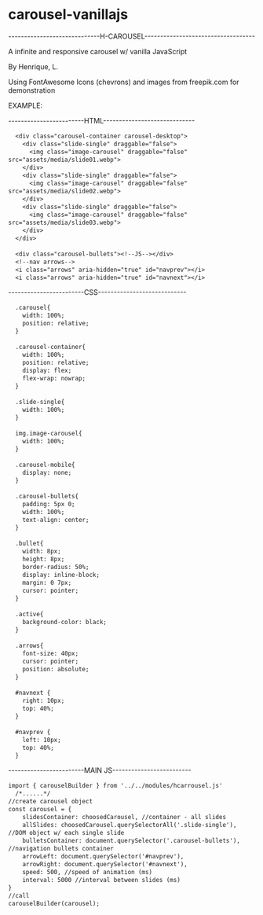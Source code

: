 # carousel-vanillajs

-----------------------------H-CAROUSEL-----------------------------------

A infinite and responsive carousel w/ vanilla JavaScript

By Henrique, L.

Using FontAwesome Icons (chevrons) and images from freepik.com for demonstration

EXAMPLE:

------------------------HTML-----------------------------

  <div class="carousel">

      <div class="carousel-container carousel-desktop">
        <div class="slide-single" draggable="false">
          <img class="image-carousel" draggable="false" src="assets/media/slide01.webp">
        </div>
        <div class="slide-single" draggable="false">
          <img class="image-carousel" draggable="false" src="assets/media/slide02.webp">
        </div>
        <div class="slide-single" draggable="false">
          <img class="image-carousel" draggable="false" src="assets/media/slide03.webp">
        </div>
      </div>

      <div class="carousel-bullets"><!--JS--></div>
      <!--nav arrows-->
      <i class="arrows" aria-hidden="true" id="navprev"></i>
      <i class="arrows" aria-hidden="true" id="navnext"></i>

  </div>
  
------------------------CSS----------------------------

	  .carousel{
	    width: 100%;
	    position: relative;
	  }

	  .carousel-container{
	    width: 100%;
	    position: relative;
	    display: flex;
	    flex-wrap: nowrap;
	  }

	  .slide-single{
	    width: 100%;
	  }

	  img.image-carousel{
	    width: 100%;
	  }

	  .carousel-mobile{
	    display: none;
	  }

	  .carousel-bullets{
	    padding: 5px 0;
	    width: 100%;
	    text-align: center;
	  }

	  .bullet{
	    width: 8px;
	    height: 8px;
	    border-radius: 50%;
	    display: inline-block;
	    margin: 0 7px;
	    cursor: pointer;
	  }

	  .active{
	    background-color: black;
	  }

	  .arrows{
	    font-size: 40px;
	    cursor: pointer;
	    position: absolute;
	  }

	  #navnext {
	    right: 10px;
	    top: 40%;
	  }

	  #navprev {
	    left: 10px;
	    top: 40%;
	  }

------------------------MAIN JS-------------------------
  
	import { carouselBuilder } from '../../modules/hcarrousel.js'
	  /*......*/
	//create carousel object
	const carousel = {
		slidesContainer: choosedCarousel, //container - all slides
		allSlides: choosedCarousel.querySelectorAll('.slide-single'), //DOM object w/ each single slide
		bulletsContainer: document.querySelector('.carousel-bullets'), //navigation bullets container
		arrowLeft: document.querySelector('#navprev'),
		arrowRight: document.querySelector('#navnext'),
		speed: 500, //speed of animation (ms)
		interval: 5000 //interval between slides (ms)
	}
	//call
	carouselBuilder(carousel);
  
  

